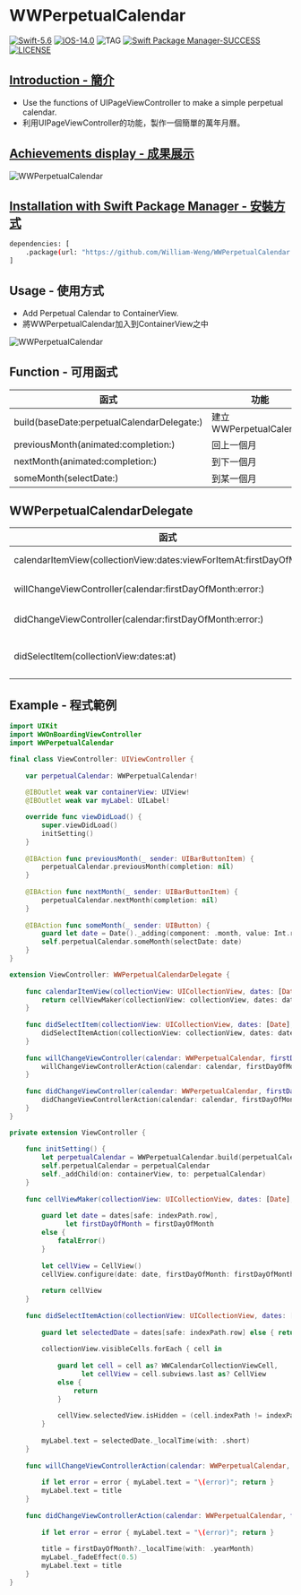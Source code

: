 # WWPerpetualCalendar

[![Swift-5.6](https://img.shields.io/badge/Swift-5.6-orange.svg?style=flat)](https://developer.apple.com/swift/) [![iOS-14.0](https://img.shields.io/badge/iOS-14.0-pink.svg?style=flat)](https://developer.apple.com/swift/) ![TAG](https://img.shields.io/github/v/tag/William-Weng/WWPerpetualCalendar) [![Swift Package Manager-SUCCESS](https://img.shields.io/badge/Swift_Package_Manager-SUCCESS-blue.svg?style=flat)](https://developer.apple.com/swift/) [![LICENSE](https://img.shields.io/badge/LICENSE-MIT-yellow.svg?style=flat)](https://developer.apple.com/swift/)

## [Introduction - 簡介](https://swiftpackageindex.com/William-Weng)
- Use the functions of UIPageViewController to make a simple perpetual calendar.
- 利用UIPageViewController的功能，製作一個簡單的萬年月曆。

## [Achievements display - 成果展示](https://www.hkweb.com.hk/blog/ui設計基礎知識：引導頁對ui設計到底有什麼作用/)
![WWPerpetualCalendar](./Example.gif)

## [Installation with Swift Package Manager - 安裝方式](https://medium.com/彼得潘的-swift-ios-app-開發問題解答集/使用-spm-安裝第三方套件-xcode-11-新功能-2c4ffcf85b4b)

```bash
dependencies: [
    .package(url: "https://github.com/William-Weng/WWPerpetualCalendar.git", .upToNextMajor(from: "1.1.0"))
]
```

## Usage - 使用方式
- Add Perpetual Calendar to ContainerView.
- 將WWPerpetualCalendar加入到ContainerView之中

![WWPerpetualCalendar](./Example.png)

## Function - 可用函式

|函式|功能|
|-|-|
|build(baseDate:perpetualCalendarDelegate:)|建立WWPerpetualCalendar|
|previousMonth(animated:completion:)|回上一個月|
|nextMonth(animated:completion:)|到下一個月|
|someMonth(selectDate:)|到某一個月|

## WWPerpetualCalendarDelegate

|函式|功能|
|-|-|
|calendarItemView(collectionView:dates:viewForItemAt:firstDayOfMonth:)|自訂的CellView|
|willChangeViewController(calendar:firstDayOfMonth:error:)|將要換到下一個月|
|didChangeViewController(calendar:firstDayOfMonth:error:)|已經換到下一個月|
|didSelectItem(collectionView:dates:at)|點選到該月的某一天|

## Example - 程式範例
```swift
import UIKit
import WWOnBoardingViewController
import WWPerpetualCalendar

final class ViewController: UIViewController {
    
    var perpetualCalendar: WWPerpetualCalendar!
    
    @IBOutlet weak var containerView: UIView!
    @IBOutlet weak var myLabel: UILabel!

    override func viewDidLoad() {
        super.viewDidLoad()
        initSetting()
    }
    
    @IBAction func previousMonth(_ sender: UIBarButtonItem) {
        perpetualCalendar.previousMonth(completion: nil)
    }
    
    @IBAction func nextMonth(_ sender: UIBarButtonItem) {
        perpetualCalendar.nextMonth(completion: nil)
    }
    
    @IBAction func someMonth(_ sender: UIButton) {
        guard let date = Date()._adding(component: .month, value: Int.random(in: 5...10)) else { return }
        self.perpetualCalendar.someMonth(selectDate: date)
    }
}

extension ViewController: WWPerpetualCalendarDelegate {
    
    func calendarItemView(collectionView: UICollectionView, dates: [Date], viewForItemAt indexPath: IndexPath, firstDayOfMonth: Date?) -> UIView {
        return cellViewMaker(collectionView: collectionView, dates: dates, viewForItemAt: indexPath, firstDayOfMonth: firstDayOfMonth)
    }
    
    func didSelectItem(collectionView: UICollectionView, dates: [Date], at indexPath: IndexPath) {
        didSelectItemAction(collectionView: collectionView, dates: dates, at: indexPath)
    }
    
    func willChangeViewController(calendar: WWPerpetualCalendar, firstDayOfMonth: Date?, error: WWOnBoardingViewController.OnBoardingError?) {
        willChangeViewControllerAction(calendar: calendar, firstDayOfMonth: firstDayOfMonth, error: error)
    }
    
    func didChangeViewController(calendar: WWPerpetualCalendar, firstDayOfMonth: Date?, error: WWOnBoardingViewController.OnBoardingError?) {
        didChangeViewControllerAction(calendar: calendar, firstDayOfMonth: firstDayOfMonth, error: error)
    }
}

private extension ViewController {
    
    func initSetting() {
        let perpetualCalendar = WWPerpetualCalendar.build(perpetualCalendarDelegate: self)!
        self.perpetualCalendar = perpetualCalendar
        self._addChild(on: containerView, to: perpetualCalendar)
    }
    
    func cellViewMaker(collectionView: UICollectionView, dates: [Date], viewForItemAt indexPath: IndexPath, firstDayOfMonth: Date?) -> UIView {
        
        guard let date = dates[safe: indexPath.row],
              let firstDayOfMonth = firstDayOfMonth
        else {
            fatalError()
        }
        
        let cellView = CellView()
        cellView.configure(date: date, firstDayOfMonth: firstDayOfMonth)
        
        return cellView
    }
    
    func didSelectItemAction(collectionView: UICollectionView, dates: [Date], at indexPath: IndexPath) {
        
        guard let selectedDate = dates[safe: indexPath.row] else { return }
                
        collectionView.visibleCells.forEach { cell in
            
            guard let cell = cell as? WWCalendarCollectionViewCell,
                  let cellView = cell.subviews.last as? CellView
            else {
                return
            }
            
            cellView.selectedView.isHidden = (cell.indexPath != indexPath) ? true : false
        }
        
        myLabel.text = selectedDate._localTime(with: .short)
    }
    
    func willChangeViewControllerAction(calendar: WWPerpetualCalendar, firstDayOfMonth: Date?, error: WWOnBoardingViewController.OnBoardingError?) {
        
        if let error = error { myLabel.text = "\(error)"; return }
        myLabel.text = title
    }
    
    func didChangeViewControllerAction(calendar: WWPerpetualCalendar, firstDayOfMonth: Date?, error: WWOnBoardingViewController.OnBoardingError?) {
        
        if let error = error { myLabel.text = "\(error)"; return }
        
        title = firstDayOfMonth?._localTime(with: .yearMonth)
        myLabel._fadeEffect(0.5)
        myLabel.text = title
    }
}
```

